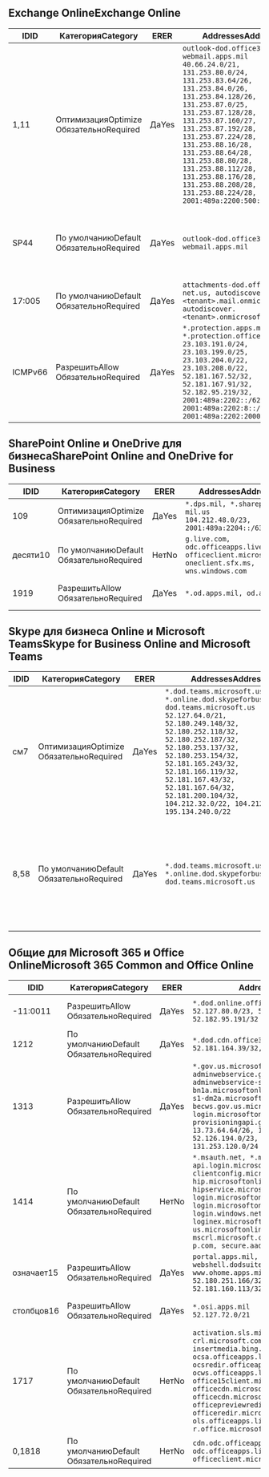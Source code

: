 <!--THIS FILE IS AUTOMATICALLY GENERATED. MANUAL CHANGES WILL BE OVERWRITTEN.-->
<!--Please contact the Office 365 Endpoints team with any questions.-->
<!--USGovDoD endpoints version 2019022800-->
<!--File generated 2019-03-12 12:08:22.3479-->

## <a name="exchange-online"></a><span data-ttu-id="29aa5-101">Exchange Online</span><span class="sxs-lookup"><span data-stu-id="29aa5-101">Exchange Online</span></span>

<span data-ttu-id="29aa5-102">ID</span><span class="sxs-lookup"><span data-stu-id="29aa5-102">ID</span></span> | <span data-ttu-id="29aa5-103">Категория</span><span class="sxs-lookup"><span data-stu-id="29aa5-103">Category</span></span> | <span data-ttu-id="29aa5-104">ER</span><span class="sxs-lookup"><span data-stu-id="29aa5-104">ER</span></span> | <span data-ttu-id="29aa5-105">Addresses</span><span class="sxs-lookup"><span data-stu-id="29aa5-105">Addresses</span></span> | <span data-ttu-id="29aa5-106">Порты</span><span class="sxs-lookup"><span data-stu-id="29aa5-106">Ports</span></span>
-- | -------------------- | --- | ---------------------------------------------------------------------------------------------------------------------------------------------------------------------------------------------------------------------------------------------------------------------------------------------------------------------------------------------------------------------------------------------- | -------------------------------
<span data-ttu-id="29aa5-107">1,1</span><span class="sxs-lookup"><span data-stu-id="29aa5-107">1</span></span> | <span data-ttu-id="29aa5-108">Оптимизация</span><span class="sxs-lookup"><span data-stu-id="29aa5-108">Optimize</span></span><BR><span data-ttu-id="29aa5-109">Обязательно</span><span class="sxs-lookup"><span data-stu-id="29aa5-109">Required</span></span> | <span data-ttu-id="29aa5-110">Да</span><span class="sxs-lookup"><span data-stu-id="29aa5-110">Yes</span></span> | `outlook-dod.office365.us, webmail.apps.mil`<BR>`40.66.24.0/21, 131.253.80.0/24, 131.253.83.64/26, 131.253.84.0/26, 131.253.84.128/26, 131.253.87.0/25, 131.253.87.128/28, 131.253.87.160/27, 131.253.87.192/28, 131.253.87.224/28, 131.253.88.16/28, 131.253.88.64/28, 131.253.88.80/28, 131.253.88.112/28, 131.253.88.176/28, 131.253.88.208/28, 131.253.88.224/28, 2001:489a:2200:500::/56` | <span data-ttu-id="29aa5-111">**TCP:** 443, 80</span><span class="sxs-lookup"><span data-stu-id="29aa5-111">**TCP:** 443, 80</span></span>
<span data-ttu-id="29aa5-112">SP4</span><span class="sxs-lookup"><span data-stu-id="29aa5-112">4</span></span> | <span data-ttu-id="29aa5-113">По умолчанию</span><span class="sxs-lookup"><span data-stu-id="29aa5-113">Default</span></span><BR><span data-ttu-id="29aa5-114">Обязательно</span><span class="sxs-lookup"><span data-stu-id="29aa5-114">Required</span></span> | <span data-ttu-id="29aa5-115">Да</span><span class="sxs-lookup"><span data-stu-id="29aa5-115">Yes</span></span> | `outlook-dod.office365.us, webmail.apps.mil` | <span data-ttu-id="29aa5-116">**TCP:** 143, 25, 587, 993, 995</span><span class="sxs-lookup"><span data-stu-id="29aa5-116">**TCP:** 143, 25, 587, 993, 995</span></span>
<span data-ttu-id="29aa5-117">17:00</span><span class="sxs-lookup"><span data-stu-id="29aa5-117">5</span></span> | <span data-ttu-id="29aa5-118">По умолчанию</span><span class="sxs-lookup"><span data-stu-id="29aa5-118">Default</span></span><BR><span data-ttu-id="29aa5-119">Обязательно</span><span class="sxs-lookup"><span data-stu-id="29aa5-119">Required</span></span> | <span data-ttu-id="29aa5-120">Да</span><span class="sxs-lookup"><span data-stu-id="29aa5-120">Yes</span></span> | `attachments-dod.office365-net.us, autodiscover.<tenant>.mail.onmicrosoft.com, autodiscover.<tenant>.onmicrosoft.com` | <span data-ttu-id="29aa5-121">**TCP:** 443, 80</span><span class="sxs-lookup"><span data-stu-id="29aa5-121">**TCP:** 443, 80</span></span>
<span data-ttu-id="29aa5-122">ICMPv6</span><span class="sxs-lookup"><span data-stu-id="29aa5-122">6</span></span> | <span data-ttu-id="29aa5-123">Разрешить</span><span class="sxs-lookup"><span data-stu-id="29aa5-123">Allow</span></span><BR><span data-ttu-id="29aa5-124">Обязательно</span><span class="sxs-lookup"><span data-stu-id="29aa5-124">Required</span></span> | <span data-ttu-id="29aa5-125">Да</span><span class="sxs-lookup"><span data-stu-id="29aa5-125">Yes</span></span> | `*.protection.apps.mil, *.protection.office365.us`<BR>`23.103.191.0/24, 23.103.199.0/25, 23.103.204.0/22, 23.103.208.0/22, 52.181.167.52/32, 52.181.167.91/32, 52.182.95.219/32, 2001:489a:2202::/62, 2001:489a:2202:8::/62, 2001:489a:2202:2000::/63` | <span data-ttu-id="29aa5-126">**TCP:** 25, 443</span><span class="sxs-lookup"><span data-stu-id="29aa5-126">**TCP:** 25, 443</span></span>

## <a name="sharepoint-online-and-onedrive-for-business"></a><span data-ttu-id="29aa5-127">SharePoint Online и OneDrive для бизнеса</span><span class="sxs-lookup"><span data-stu-id="29aa5-127">SharePoint Online and OneDrive for Business</span></span>

<span data-ttu-id="29aa5-128">ID</span><span class="sxs-lookup"><span data-stu-id="29aa5-128">ID</span></span> | <span data-ttu-id="29aa5-129">Категория</span><span class="sxs-lookup"><span data-stu-id="29aa5-129">Category</span></span> | <span data-ttu-id="29aa5-130">ER</span><span class="sxs-lookup"><span data-stu-id="29aa5-130">ER</span></span> | <span data-ttu-id="29aa5-131">Addresses</span><span class="sxs-lookup"><span data-stu-id="29aa5-131">Addresses</span></span> | <span data-ttu-id="29aa5-132">Порты</span><span class="sxs-lookup"><span data-stu-id="29aa5-132">Ports</span></span>
-- | -------------------- | --- | ---------------------------------------------------------------------------------------------------- | ----------------
<span data-ttu-id="29aa5-133">10</span><span class="sxs-lookup"><span data-stu-id="29aa5-133">9</span></span> | <span data-ttu-id="29aa5-134">Оптимизация</span><span class="sxs-lookup"><span data-stu-id="29aa5-134">Optimize</span></span><BR><span data-ttu-id="29aa5-135">Обязательно</span><span class="sxs-lookup"><span data-stu-id="29aa5-135">Required</span></span> | <span data-ttu-id="29aa5-136">Да</span><span class="sxs-lookup"><span data-stu-id="29aa5-136">Yes</span></span> | `*.dps.mil, *.sharepoint-mil.us`<BR>`104.212.48.0/23, 2001:489a:2204::/63` | <span data-ttu-id="29aa5-137">**TCP:** 443, 80</span><span class="sxs-lookup"><span data-stu-id="29aa5-137">**TCP:** 443, 80</span></span>
<span data-ttu-id="29aa5-138">десяти</span><span class="sxs-lookup"><span data-stu-id="29aa5-138">10</span></span> | <span data-ttu-id="29aa5-139">По умолчанию</span><span class="sxs-lookup"><span data-stu-id="29aa5-139">Default</span></span><BR><span data-ttu-id="29aa5-140">Обязательно</span><span class="sxs-lookup"><span data-stu-id="29aa5-140">Required</span></span> | <span data-ttu-id="29aa5-141">Нет</span><span class="sxs-lookup"><span data-stu-id="29aa5-141">No</span></span> | `g.live.com, odc.officeapps.live.com, officeclient.microsoft.com, oneclient.sfx.ms, wns.windows.com` | <span data-ttu-id="29aa5-142">**TCP:** 443, 80</span><span class="sxs-lookup"><span data-stu-id="29aa5-142">**TCP:** 443, 80</span></span>
<span data-ttu-id="29aa5-143">19</span><span class="sxs-lookup"><span data-stu-id="29aa5-143">19</span></span> | <span data-ttu-id="29aa5-144">Разрешить</span><span class="sxs-lookup"><span data-stu-id="29aa5-144">Allow</span></span><BR><span data-ttu-id="29aa5-145">Обязательно</span><span class="sxs-lookup"><span data-stu-id="29aa5-145">Required</span></span> | <span data-ttu-id="29aa5-146">Да</span><span class="sxs-lookup"><span data-stu-id="29aa5-146">Yes</span></span> | `*.od.apps.mil, od.apps.mil` | <span data-ttu-id="29aa5-147">**TCP:** 443, 80</span><span class="sxs-lookup"><span data-stu-id="29aa5-147">**TCP:** 443, 80</span></span>

## <a name="skype-for-business-online-and-microsoft-teams"></a><span data-ttu-id="29aa5-148">Skype для бизнеса Online и Microsoft Teams</span><span class="sxs-lookup"><span data-stu-id="29aa5-148">Skype for Business Online and Microsoft Teams</span></span>

<span data-ttu-id="29aa5-149">ID</span><span class="sxs-lookup"><span data-stu-id="29aa5-149">ID</span></span> | <span data-ttu-id="29aa5-150">Категория</span><span class="sxs-lookup"><span data-stu-id="29aa5-150">Category</span></span> | <span data-ttu-id="29aa5-151">ER</span><span class="sxs-lookup"><span data-stu-id="29aa5-151">ER</span></span> | <span data-ttu-id="29aa5-152">Addresses</span><span class="sxs-lookup"><span data-stu-id="29aa5-152">Addresses</span></span> | <span data-ttu-id="29aa5-153">Порты</span><span class="sxs-lookup"><span data-stu-id="29aa5-153">Ports</span></span>
-- | -------------------- | --- | -------------------------------------------------------------------------------------------------------------------------------------------------------------------------------------------------------------------------------------------------------------------------------------------------------------------------------------------------------- | --------------------------------------------------
<span data-ttu-id="29aa5-154">см</span><span class="sxs-lookup"><span data-stu-id="29aa5-154">7</span></span> | <span data-ttu-id="29aa5-155">Оптимизация</span><span class="sxs-lookup"><span data-stu-id="29aa5-155">Optimize</span></span><BR><span data-ttu-id="29aa5-156">Обязательно</span><span class="sxs-lookup"><span data-stu-id="29aa5-156">Required</span></span> | <span data-ttu-id="29aa5-157">Да</span><span class="sxs-lookup"><span data-stu-id="29aa5-157">Yes</span></span> | `*.dod.teams.microsoft.us, *.online.dod.skypeforbusiness.us, dod.teams.microsoft.us`<BR>`52.127.64.0/21, 52.180.249.148/32, 52.180.252.118/32, 52.180.252.187/32, 52.180.253.137/32, 52.180.253.154/32, 52.181.165.243/32, 52.181.166.119/32, 52.181.167.43/32, 52.181.167.64/32, 52.181.200.104/32, 104.212.32.0/22, 104.212.60.0/23, 195.134.240.0/22` | <span data-ttu-id="29aa5-158">**TCP:** 443</span><span class="sxs-lookup"><span data-stu-id="29aa5-158">**TCP:** 443</span></span><BR><span data-ttu-id="29aa5-159">**UDP:** 3478, 3479, 3480, 3481</span><span class="sxs-lookup"><span data-stu-id="29aa5-159">**UDP:** 3478, 3479, 3480, 3481</span></span>
<span data-ttu-id="29aa5-160">8,5</span><span class="sxs-lookup"><span data-stu-id="29aa5-160">8</span></span> | <span data-ttu-id="29aa5-161">По умолчанию</span><span class="sxs-lookup"><span data-stu-id="29aa5-161">Default</span></span><BR><span data-ttu-id="29aa5-162">Обязательно</span><span class="sxs-lookup"><span data-stu-id="29aa5-162">Required</span></span> | <span data-ttu-id="29aa5-163">Да</span><span class="sxs-lookup"><span data-stu-id="29aa5-163">Yes</span></span> | `*.dod.teams.microsoft.us, *.online.dod.skypeforbusiness.us, dod.teams.microsoft.us` | <span data-ttu-id="29aa5-164">**TCP:** 5061, 50000–59999</span><span class="sxs-lookup"><span data-stu-id="29aa5-164">**TCP:** 5061, 50000-59999</span></span><BR><span data-ttu-id="29aa5-165">**UDP:** 50000–59999</span><span class="sxs-lookup"><span data-stu-id="29aa5-165">**UDP:** 50000-59999</span></span>

## <a name="microsoft-365-common-and-office-online"></a><span data-ttu-id="29aa5-166">Общие для Microsoft 365 и Office Online</span><span class="sxs-lookup"><span data-stu-id="29aa5-166">Microsoft 365 Common and Office Online</span></span>

<span data-ttu-id="29aa5-167">ID</span><span class="sxs-lookup"><span data-stu-id="29aa5-167">ID</span></span> | <span data-ttu-id="29aa5-168">Категория</span><span class="sxs-lookup"><span data-stu-id="29aa5-168">Category</span></span> | <span data-ttu-id="29aa5-169">ER</span><span class="sxs-lookup"><span data-stu-id="29aa5-169">ER</span></span> | <span data-ttu-id="29aa5-170">Addresses</span><span class="sxs-lookup"><span data-stu-id="29aa5-170">Addresses</span></span> | <span data-ttu-id="29aa5-171">Порты</span><span class="sxs-lookup"><span data-stu-id="29aa5-171">Ports</span></span>
-- | ------------------- | --- | ---------------------------------------------------------------------------------------------------------------------------------------------------------------------------------------------------------------------------------------------------------------------------------------------------------------------------------------------------------------------------------------------- | ----------------
<span data-ttu-id="29aa5-172">-11:00</span><span class="sxs-lookup"><span data-stu-id="29aa5-172">11</span></span> | <span data-ttu-id="29aa5-173">Разрешить</span><span class="sxs-lookup"><span data-stu-id="29aa5-173">Allow</span></span><BR><span data-ttu-id="29aa5-174">Обязательно</span><span class="sxs-lookup"><span data-stu-id="29aa5-174">Required</span></span> | <span data-ttu-id="29aa5-175">Да</span><span class="sxs-lookup"><span data-stu-id="29aa5-175">Yes</span></span> | `*.dod.online.office365.us`<BR>`52.127.80.0/23, 52.181.164.39/32, 52.182.95.191/32` | <span data-ttu-id="29aa5-176">**TCP:** 443</span><span class="sxs-lookup"><span data-stu-id="29aa5-176">**TCP:** 443</span></span>
<span data-ttu-id="29aa5-177">12</span><span class="sxs-lookup"><span data-stu-id="29aa5-177">12</span></span> | <span data-ttu-id="29aa5-178">По умолчанию</span><span class="sxs-lookup"><span data-stu-id="29aa5-178">Default</span></span><BR><span data-ttu-id="29aa5-179">Обязательно</span><span class="sxs-lookup"><span data-stu-id="29aa5-179">Required</span></span> | <span data-ttu-id="29aa5-180">Да</span><span class="sxs-lookup"><span data-stu-id="29aa5-180">Yes</span></span> | `*.dod.cdn.office365.us`<BR>`52.181.164.39/32, 52.182.95.191/32` | <span data-ttu-id="29aa5-181">**TCP:** 443</span><span class="sxs-lookup"><span data-stu-id="29aa5-181">**TCP:** 443</span></span>
<span data-ttu-id="29aa5-182">13</span><span class="sxs-lookup"><span data-stu-id="29aa5-182">13</span></span> | <span data-ttu-id="29aa5-183">Разрешить</span><span class="sxs-lookup"><span data-stu-id="29aa5-183">Allow</span></span><BR><span data-ttu-id="29aa5-184">Обязательно</span><span class="sxs-lookup"><span data-stu-id="29aa5-184">Required</span></span> | <span data-ttu-id="29aa5-185">Да</span><span class="sxs-lookup"><span data-stu-id="29aa5-185">Yes</span></span> | `*.gov.us.microsoftonline.com, adminwebservice.gov.us.microsoftonline.com, adminwebservice-s1-bn1a.microsoftonline.com, adminwebservice-s1-dm2a.microsoftonline.com, becws.gov.us.microsoftonline.com, login.microsoftonline.us, provisioningapi.gov.us.microsoftonline.com`<BR>`13.73.64.64/26, 13.73.208.128/25, 52.126.194.0/23, 52.244.120.128/25, 131.253.120.0/24` | <span data-ttu-id="29aa5-186">**TCP:** 443</span><span class="sxs-lookup"><span data-stu-id="29aa5-186">**TCP:** 443</span></span>
<span data-ttu-id="29aa5-187">14</span><span class="sxs-lookup"><span data-stu-id="29aa5-187">14</span></span> | <span data-ttu-id="29aa5-188">По умолчанию</span><span class="sxs-lookup"><span data-stu-id="29aa5-188">Default</span></span><BR><span data-ttu-id="29aa5-189">Обязательно</span><span class="sxs-lookup"><span data-stu-id="29aa5-189">Required</span></span> | <span data-ttu-id="29aa5-190">Нет</span><span class="sxs-lookup"><span data-stu-id="29aa5-190">No</span></span> | `*.msauth.net, *.msftauth.net, api.login.microsoftonline.com, clientconfig.microsoftonline-p.net, hip.microsoftonline-p.net, hipservice.microsoftonline.com, login.microsoftonline.com, login.microsoftonline-p.com, login.windows.net, loginex.microsoftonline.com, login-us.microsoftonline.com, mscrl.microsoft.com, nexus.microsoftonline-p.com, secure.aadcdn.microsoftonline-p.com` | <span data-ttu-id="29aa5-191">**TCP:** 443</span><span class="sxs-lookup"><span data-stu-id="29aa5-191">**TCP:** 443</span></span>
<span data-ttu-id="29aa5-192">означает</span><span class="sxs-lookup"><span data-stu-id="29aa5-192">15</span></span> | <span data-ttu-id="29aa5-193">Разрешить</span><span class="sxs-lookup"><span data-stu-id="29aa5-193">Allow</span></span><BR><span data-ttu-id="29aa5-194">Обязательно</span><span class="sxs-lookup"><span data-stu-id="29aa5-194">Required</span></span> | <span data-ttu-id="29aa5-195">Да</span><span class="sxs-lookup"><span data-stu-id="29aa5-195">Yes</span></span> | `portal.apps.mil, webshell.dodsuite.office365.us, www.ohome.apps.mil`<BR>`52.180.251.166/32, 52.181.160.19/32, 52.181.160.113/32, 52.182.92.132/32` | <span data-ttu-id="29aa5-196">**TCP:** 443</span><span class="sxs-lookup"><span data-stu-id="29aa5-196">**TCP:** 443</span></span>
<span data-ttu-id="29aa5-197">столбцов</span><span class="sxs-lookup"><span data-stu-id="29aa5-197">16</span></span> | <span data-ttu-id="29aa5-198">Разрешить</span><span class="sxs-lookup"><span data-stu-id="29aa5-198">Allow</span></span><BR><span data-ttu-id="29aa5-199">Обязательно</span><span class="sxs-lookup"><span data-stu-id="29aa5-199">Required</span></span> | <span data-ttu-id="29aa5-200">Да</span><span class="sxs-lookup"><span data-stu-id="29aa5-200">Yes</span></span> | `*.osi.apps.mil`<BR>`52.127.72.0/21` | <span data-ttu-id="29aa5-201">**TCP:** 443</span><span class="sxs-lookup"><span data-stu-id="29aa5-201">**TCP:** 443</span></span>
<span data-ttu-id="29aa5-202">17</span><span class="sxs-lookup"><span data-stu-id="29aa5-202">17</span></span> | <span data-ttu-id="29aa5-203">По умолчанию</span><span class="sxs-lookup"><span data-stu-id="29aa5-203">Default</span></span><BR><span data-ttu-id="29aa5-204">Обязательно</span><span class="sxs-lookup"><span data-stu-id="29aa5-204">Required</span></span> | <span data-ttu-id="29aa5-205">Нет</span><span class="sxs-lookup"><span data-stu-id="29aa5-205">No</span></span> | `activation.sls.microsoft.com, crl.microsoft.com, go.microsoft.com, insertmedia.bing.office.net, ocsa.officeapps.live.com, ocsredir.officeapps.live.com, ocws.officeapps.live.com, office15client.microsoft.com, officecdn.microsoft.com, officecdn.microsoft.com.edgesuite.net, officepreviewredir.microsoft.com, officeredir.microsoft.com, ols.officeapps.live.com, r.office.microsoft.com` | <span data-ttu-id="29aa5-206">**TCP:** 443, 80</span><span class="sxs-lookup"><span data-stu-id="29aa5-206">**TCP:** 443, 80</span></span>
<span data-ttu-id="29aa5-207">0,18</span><span class="sxs-lookup"><span data-stu-id="29aa5-207">18</span></span> | <span data-ttu-id="29aa5-208">По умолчанию</span><span class="sxs-lookup"><span data-stu-id="29aa5-208">Default</span></span><BR><span data-ttu-id="29aa5-209">Обязательно</span><span class="sxs-lookup"><span data-stu-id="29aa5-209">Required</span></span> | <span data-ttu-id="29aa5-210">Нет</span><span class="sxs-lookup"><span data-stu-id="29aa5-210">No</span></span> | `cdn.odc.officeapps.live.com, odc.officeapps.live.com, officeclient.microsoft.com` | <span data-ttu-id="29aa5-211">**TCP:** 443, 80</span><span class="sxs-lookup"><span data-stu-id="29aa5-211">**TCP:** 443, 80</span></span>
